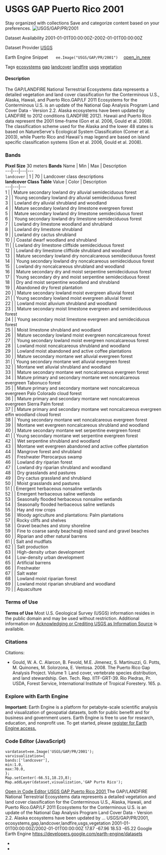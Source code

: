  
#  USGS GAP Puerto Rico 2001 
Stay organized with collections  Save and categorize content based on your preferences. 
![USGS/GAP/PR/2001](https://developers.google.com/earth-engine/datasets/images/USGS/USGS_GAP_PR_2001_sample.png) 

Dataset Availability
    2001-01-01T00:00:00Z–2002-01-01T00:00:00Z 

Dataset Provider
     [ USGS ](https://gapanalysis.usgs.gov/gaplandcover/) 

Earth Engine Snippet
     `    ee.Image("USGS/GAP/PR/2001")   ` [ open_in_new ](https://code.earthengine.google.com/?scriptPath=Examples:Datasets/USGS/USGS_GAP_PR_2001) 

Tags
     [ecosystems](https://developers.google.com/earth-engine/datasets/tags/ecosystems) [gap](https://developers.google.com/earth-engine/datasets/tags/gap) [landcover](https://developers.google.com/earth-engine/datasets/tags/landcover) [landfire](https://developers.google.com/earth-engine/datasets/tags/landfire) [usgs](https://developers.google.com/earth-engine/datasets/tags/usgs) [vegetation](https://developers.google.com/earth-engine/datasets/tags/vegetation)
#### Description
The GAP/LANDFIRE National Terrestrial Ecosystems data represents a detailed vegetation and land cover classification for the Conterminous U.S., Alaska, Hawaii, and Puerto Rico.GAP/LF 2011 Ecosystems for the Conterminous U.S. is an update of the National Gap Analysis Program Land Cover Data - Version 2.2. Alaska ecosystems have been updated by LANDFIRE to 2012 conditions (LANDFIRE 2012). Hawaii and Puerto Rico data represent the 2001 time-frame (Gon et al. 2006, Gould et al. 2008). The classification scheme used for the Alaska and the lower 48 states is based on NatureServe's Ecological System Classification (Comer et al. 2003), while Puerto Rico and Hawaii's map legend are based on island specific classification systems (Gon et al. 2006, Gould et al. 2008).
### Bands
**Pixel Size** 30 meters 
**Bands**
Name | Min | Max | Description  
---|---|---|---  
`landcover` |  1  |  70  | Landcover class descriptions  
**landcover Class Table**
Value | Color | Description  
---|---|---  
1 |  | Mature secondary lowland dry alluvial semideciduous forest  
2 |  | Young secondary lowland dry alluvial semideciduous forest  
3 |  | Lowland dry alluvial shrubland and woodland  
4 |  | Mature secondary lowland dry limestone evergreen forest  
5 |  | Mature secondary lowland dry limestone semideciduous forest  
6 |  | Young secondary lowland dry limestone semideciduous forest  
7 |  | Lowland dry limestone woodland and shrubland  
8 |  | Lowland dry limestone shrubland  
9 |  | Lowland dry cactus shrubland  
10 |  | Coastal dwarf woodland and shrubland  
11 |  | Lowland dry limestone cliffside semideciduous forest  
12 |  | Lowland dry limestone cliffside shrubland and woodland  
13 |  | Mature secondary lowland dry noncalcareous semideciduous forest  
14 |  | Young secondary lowland dry noncalcareous semideciduous forest  
15 |  | Lowland dry noncalcareous shrubland and woodland  
16 |  | Mature secondary dry and moist serpentine semideciduous forest  
17 |  | Young secondary dry and moist serpentine semideciduous forest  
18 |  | Dry and moist serpentine woodland and shrubland  
19 |  | Abandoned dry forest plantation  
20 |  | Mature secondary lowland moist evergreen alluvial forest  
21 |  | Young secondary lowland moist evergreen alluvial forest  
22 |  | Lowland moist alluvium shrubland and woodland  
23 |  | Mature secondary moist limestone evergreen and semideciduous forest  
24 |  | Young secondary moist limestone evergreen and semideciduous forest  
25 |  | Moist limestone shrubland and woodland  
26 |  | Mature secondary lowland moist evergreen noncalcareous forest  
27 |  | Young secondary lowland moist evergreen noncalcareous forest  
28 |  | Lowland moist noncalcareous shrubland and woodland  
29 |  | Lowland moist abandoned and active coffee plantations  
30 |  | Mature secondary montane wet alluvial evergreen forest  
31 |  | Young secondary montane wet alluvial evergreen forest  
32 |  | Montane wet alluvial shrubland and woodland  
33 |  | Mature secondary montane wet noncalcareous evergreen forest  
34 |  | Mature primary and secondary montane wet noncalcareous evergreen Tabonuco forest  
35 |  | Mature primary and secondary montane wet noncalcareous evergreen Palo Colorado cloud forest  
36 |  | Mature primary and secondary montane wet noncalcareous evergreen Sierra Palm forest  
37 |  | Mature primary and secondary montane wet noncalcareous evergreen elfin woodland cloud forest  
38 |  | Young secondary montane wet noncalcareous evergreen forest  
39 |  | Montane wet evergreen noncalcareous shrubland and woodland  
40 |  | Mature secondary montane wet serpentine evergreen forest  
41 |  | Young secondary montane wet serpentine evergreen forest  
42 |  | Wet serpentine shrubland and woodland  
43 |  | Montane wet evergreen abandoned and active coffee plantation  
44 |  | Mangrove forest and shrubland  
45 |  | Freshwater Pterocarpus swamp  
46 |  | Lowland dry riparian forest  
47 |  | Lowland dry riparian shrubland and woodland  
48 |  | Dry grasslands and pastures  
49 |  | Dry cactus grassland and shrubland  
50 |  | Moist grasslands and pastures  
51 |  | Emergent herbaceous nonsaline wetlands  
52 |  | Emergent herbaceous saline wetlands  
53 |  | Seasonally flooded herbaceous nonsaline wetlands  
54 |  | Seasonally flooded herbaceous saline wetlands  
55 |  | Hay and row crops  
56 |  | Woody agriculture and plantations: Palm plantations  
57 |  | Rocky cliffs and shelves  
58 |  | Gravel beaches and stony shoreline  
59 |  | Fine to coarse sandy beaches@ mixed sand and gravel beaches  
60 |  | Riparian and other natural barrens  
61 |  | Salt and mudflats  
62 |  | Salt production  
63 |  | High-density urban development  
64 |  | Low-density urban development  
65 |  | Artificial barrens  
66 |  | Freshwater  
67 |  | Salt water  
68 |  | Lowland moist riparian forest  
69 |  | Lowland moist riparian shrubland and woodland  
70 |  | Aquaculture  
### Terms of Use
**Terms of Use**
Most U.S. Geological Survey (USGS) information resides in the public domain and may be used without restriction. Additional information on [Acknowledging or Crediting USGS as Information Source](https://www.usgs.gov/information-policies-and-instructions/crediting-usgs) is available.
### Citations
Citations:
  * Gould, W. A. C. Alarcon, B. Fevold, M.E. Jimenez, S. Martinuzzi, G. Potts, M. Quinones, M. Solorzona, E. Ventosa. 2008. The Puerto Rico Gap Analysis Project. Volume 1: Land cover, vertebrate species distribution, and land stewardship. Gen. Tech. Rep. IITF-GRT-39. Rio Piedras, Pr. USDA, Forest Service, International Institute of Tropical Forestery. 165. p.


### Explore with Earth Engine
**Important:** Earth Engine is a platform for petabyte-scale scientific analysis and visualization of geospatial datasets, both for public benefit and for business and government users. Earth Engine is free to use for research, education, and nonprofit use. To get started, please [register for Earth Engine access.](https://console.cloud.google.com/earth-engine)
### Code Editor (JavaScript)
```
vardataset=ee.Image('USGS/GAP/PR/2001');
varvisualization={
bands:['landcover'],
min:1.0,
max:70.0,
};
Map.setCenter(-66.51,18.23,8);
Map.addLayer(dataset,visualization,'GAP Purto Rico');
```
[ Open in Code Editor ](https://code.earthengine.google.com/?scriptPath=Examples:Datasets/USGS/USGS_GAP_PR_2001)
[ USGS GAP Puerto Rico 2001 ](https://developers.google.com/earth-engine/datasets/catalog/USGS_GAP_PR_2001)
The GAP/LANDFIRE National Terrestrial Ecosystems data represents a detailed vegetation and land cover classification for the Conterminous U.S., Alaska, Hawaii, and Puerto Rico.GAP/LF 2011 Ecosystems for the Conterminous U.S. is an update of the National Gap Analysis Program Land Cover Data - Version 2.2. Alaska ecosystems have been updated by …
USGS/GAP/PR/2001, ecosystems,gap,landcover,landfire,usgs,vegetation 
2001-01-01T00:00:00Z/2002-01-01T00:00:00Z
17.87 -67.96 18.53 -65.22 
Google Earth Engine
https://developers.google.com/earth-engine/datasets
  * [ ](https://doi.org/https://gapanalysis.usgs.gov/gaplandcover/)
  * [ ](https://doi.org/https://developers.google.com/earth-engine/datasets/catalog/USGS_GAP_PR_2001)


